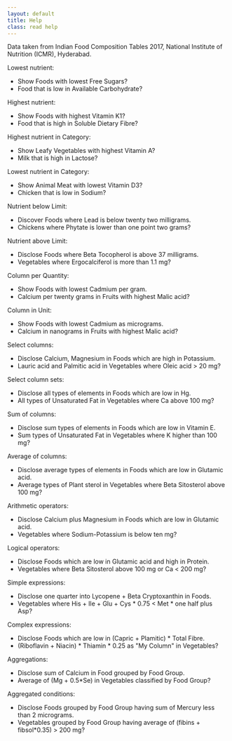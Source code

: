 ```yaml
---
layout: default
title: Help
class: read help
---
```


Data taken from Indian Food Composition Tables 2017, National Institute of Nutrition (ICMR), Hyderabad.<br>

Lowest nutrient:
- Show Foods with lowest Free Sugars?
- Food that is low in Available Carbohydrate?

Highest nutrient:
- Show Foods with highest Vitamin K1?
- Food that is high in Soluble Dietary Fibre?

Highest nutrient in Category:
- Show Leafy Vegetables with highest Vitamin A?
- Milk that is high in Lactose?

Lowest nutrient in Category:
- Show Animal Meat with lowest Vitamin D3?
- Chicken that is low in Sodium?

Nutrient below Limit:
- Discover Foods where Lead is below twenty two milligrams.
- Chickens where Phytate is lower than one point two grams?

Nutrient above Limit:
- Disclose Foods where Beta Tocopherol is above 37 milligrams.
- Vegetables where Ergocalciferol is more than 1.1 mg?

Column per Quantity:
- Show Foods with lowest Cadmium per gram.
- Calcium per twenty grams in Fruits with highest Malic acid?

Column in Unit:
- Show Foods with lowest Cadmium as micrograms.
- Calcium in nanograms in Fruits with highest Malic acid?

Select columns:
- Disclose Calcium, Magnesium in Foods which are high in Potassium.
- Lauric acid and Palmitic acid in Vegetables where Oleic acid > 20 mg?

Select column sets:
- Disclose all types of elements in Foods which are low in Hg.
- All types of Unsaturated Fat in Vegetables where Ca above 100 mg?

Sum of columns:
- Disclose sum types of elements in Foods which are low in Vitamin E.
- Sum types of Unsaturated Fat in Vegetables where K higher than 100 mg?

Average of columns:
- Disclose average types of elements in Foods which are low in Glutamic acid.
- Average types of Plant sterol in Vegetables where Beta Sitosterol above 100 mg?

Arithmetic operators:
- Disclose Calcium plus Magnesium in Foods which are low in Glutamic acid.
- Vegetables where Sodium-Potassium is below ten mg?

Logical operators:
- Disclose Foods which are low in Glutamic acid and high in Protein.
- Vegetables where Beta Sitosterol above 100 mg or Ca < 200 mg?

Simple expressions:
- Disclose one quarter into Lycopene + Beta Cryptoxanthin in Foods.
- Vegetables where His + Ile + Glu + Cys * 0.75 < Met * one half plus Asp?

Complex expressions:
- Disclose Foods which are low in (Capric + Plamitic) * Total Fibre.
- (Riboflavin + Niacin) * Thiamin * 0.25 as "My Column" in Vegetables?

Aggregations:
- Disclose sum of Calcium in Food grouped by Food Group.
- Average of (Mg + 0.5*Se) in Vegetables classified by Food Group?

Aggregated conditions:
- Disclose Foods grouped by Food Group having sum of Mercury less than 2 micrograms.
- Vegetables grouped by Food Group having average of (fibins + fibsol*0.35) > 200 mg?
